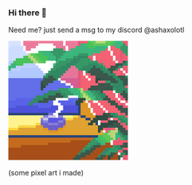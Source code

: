 ### Hi there 👋
Need me? just send a msg to my discord @ashaxolotl

![Alt text](solarflare_killbill.png)
<p>(some pixel art i made)</p>

<!--
**AshAxolotl/AshAxolotl** is a ✨ _special_ ✨ repository because its `README.md` (this file) appears on your GitHub profile.

Here are some ideas to get you started:

- 🔭 I’m currently working on ...
- 🌱 I’m currently learning ...
- 👯 I’m looking to collaborate on ...
- 🤔 I’m looking for help with ...
- 💬 Ask me about ...
- 📫 How to reach me: ...
- 😄 Pronouns: ...
- ⚡ Fun fact: ...
-->
